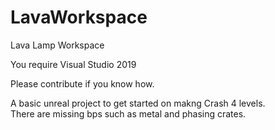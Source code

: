 # LavaWorkspace
 Lava Lamp Workspace

You require Visual Studio 2019

Please contribute if you know how.

A basic unreal project to get started on makng Crash 4 levels.  
There are missing bps such as metal and phasing crates.
